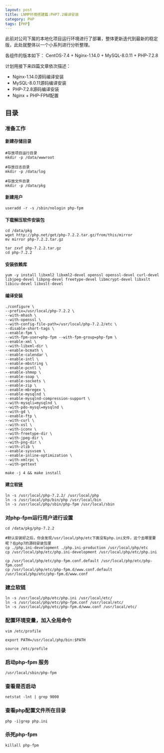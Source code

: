 ```yaml
---
layout: post
title: LNMP环境搭建篇:PHP7.2编译安装
category: PHP 
tags: [PHP]
---
```


此前对公司下属的本地化项目运行环境进行了部署，整体更新迭代到最新的稳定版，此处就整体以一个小系列进行分析整理。

各组件的版本如下：
CentOS-7.4 + Nginx-1.14.0 + MySQL-8.0.11 + PHP-7.2.8

计划用接下来四篇文章依次描述：
- Nginx-1.14.0源码编译安装
- MySQL-8.0.11源码编译安装
- PHP-7.2.8源码编译安装
- Nginx + PHP-FPM配置

## 目录

### 准备工作

#### 新建存储目录

```
#存放项目运行目录
mkdir -p /data/wwwroot

#存放日志目录
mkdir -p /data/log

#存放文件目录
mkdir -p /data/pkg
```

#### 新建用户

```
useradd -r -s /sbin/nologin php-fpm
```

#### 下载解压软件安装包
```
cd /data/pkg
wget http://php.net/get/php-7.2.2.tar.gz/from/this/mirror 
mv mirror php-7.2.2.tar.gz

tar zxvf php-7.2.2.tar.gz
cd php-7.2.2
```

#### 安装依赖库
```
yum -y install libxml2 libxml2-devel openssl openssl-devel curl-devel libjpeg-devel libpng-devel freetype-devel libmcrypt-devel libxslt libicu-devel libxslt-devel
```

#### 编译安装
```
./configure \
--prefix=/usr/local/php-7.2.2 \
--with-mhash \
--with-openssl \
--with-config-file-path=/usr/local/php-7.2.2/etc \
--disable-short-tags \
--enable-fpm \
--with-fpm-user=php-fpm --with-fpm-group=php-fpm \
--enable-xml \
--with-libxml-dir \
--enable-bcmath \
--enable-calendar \
--enable-intl \
--enable-mbstring \
--enable-pcntl \
--enable-shmop \
--enable-soap \
--enable-sockets \
--enable-zip \
--enable-mbregex \
--enable-mysqlnd \
--enable-mysqlnd-compression-support \
--with-mysqli=mysqlnd \
--with-pdo-mysql=mysqlnd \
--with-gd \
--enable-ftp \
--with-curl \
--with-xsl \
--with-iconv \
--with-freetype-dir \
--with-jpeg-dir \
--with-png-dir \
--with-zlib \
--enable-sysvsem \
--enable-inline-optimization \
--with-xmlrpc \
--with-gettext

make -j 4 && make install

```

#### 建立软链
```
ln -s /usr/local/php-7.2.2/ /usr/local/php
ln -s /usr/local/php/bin/php /usr/local/bin
ln -s /usr/local/php/sbin/php-fpm /usr/local/sbin
```

### 对php-fpm运行用户进行设置

```
cd /data/pkg/php-7.2.2

#默认安装好之后，你会发现/usr/local/php/etc下面没有php.ini文件，这个去哪里要呢？在php7的源码安装包里
cp ./php.ini-development ./php.ini-production /usr/local/php/etc
cp /usr/local/php/etc/php.ini-development /usr/local/php/etc/php.ini

cp /usr/local/php/etc/php-fpm.conf.default /usr/local/php/etc/php-fpm.conf
cp /usr/local/php/etc/php-fpm.d/www.conf.default /usr/local/php/etc/php-fpm.d/www.conf

```
### 建立软链
```
ln -s /usr/local/php/etc/php.ini /usr/local/etc/
ln -s /usr/local/php/etc/php-fpm.conf /usr/local/etc/
ln -s /usr/local/php/etc/php-fpm.d/www.conf /usr/local/etc/
```


### 配置环境变量，加入全局命令
```
vim /etc/profile

export PATH=/usr/local/php/bin:$PATH

source /etc/profile

```
### 启动php-fpm 服务
```
/usr/local/sbin/php-fpm
```

### 查看是否启动
```
netstat -lnt | grep 9000
```

### 查看php配置文件所在目录
  ```angular2
php -i|grep php.ini
```

### 杀死php-fpm
```
killall php-fpm
```
